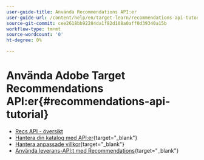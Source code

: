 ```yaml
---
user-guide-title: Använda Recommendations API:er
user-guide-url: /content/help/en/target-learn/recommendations-api-tutorial/recs-api-overview.html
source-git-commit: cee2618bb92284da1f82d108a0aff0d39340a15b
workflow-type: tm+mt
source-wordcount: '0'
ht-degree: 0%

---
```



# Använda Adobe Target Recommendations API:er{#recommendations-api-tutorial}

+ [Recs API - översikt](recs-api-overview.md)
+ [Hantera din katalog med API:er](https://developer.adobe.com/target/before-administer/recs-api/manage-catalog/){target=&quot;_blank&quot;}
+ [Hantera anpassade villkor](https://developer.adobe.com/target/before-administer/recs-api/manage-custom-criteria/){target=&quot;_blank&quot;}
+ [Använda leverans-API:t med Recommendations](https://developer.adobe.com/target/before-administer/recs-api/fetch-recs-server-side-delivery-api/){target=&quot;_blank&quot;}

<!--+ [Debug API calls](6debug.md)
+ [Download the Calculated Recommendations CSV](7download-calc-recs-csv.md)-->

<!--
+ Managing your Catalog with APIs{#manage-catalog}
  + [Create and update items](manage-catalog/saveEntities.md)
  + [Delete items](manage-catalog/deleteEntities.md)
  + [Delete All Items](manage-catalog/concepts.md)
  + [Get item details](manage-catalog/base-implementation.md)
+ Managing Custom Criteria{#use-cases}
  + [Home Page](use-cases/home-page.md)
  + [Product Pages](use-cases/product-pages.md)
  + [Category Pages](use-cases/category-pages.md)
  + [Add to Cart Modals](use-cases/add-to-cart-modals.md)
  + [Cart Page](use-cases/cart-page.md)
  + [Order Confirmation Page](use-cases/order-confirmation-page.md)-->
